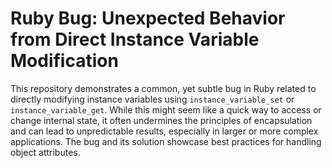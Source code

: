 # Ruby Bug: Unexpected Behavior from Direct Instance Variable Modification

This repository demonstrates a common, yet subtle bug in Ruby related to directly modifying instance variables using `instance_variable_set` or `instance_variable_get`. While this might seem like a quick way to access or change internal state, it often undermines the principles of encapsulation and can lead to unpredictable results, especially in larger or more complex applications.  The bug and its solution showcase best practices for handling object attributes.